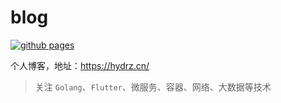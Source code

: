 # blog

[![github pages](https://github.com/hydrz/blog/actions/workflows/hugo.yml/badge.svg)](https://github.com/hydrz/blog/actions/workflows/hugo.yml)

个人博客，地址：https://hydrz.cn/

> 关注 `Golang`、`Flutter`、微服务、容器、网络、大数据等技术
